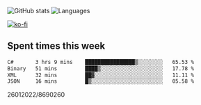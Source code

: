 ![GitHub stats](https://github-readme-stats.vercel.app/api?username=emipa606&theme=github_dark&show_icons=true) 
![Languages](https://github-readme-stats.vercel.app/api/top-langs/?username=emipa606&theme=github_dark&layout=compact)

[![ko-fi](https://ko-fi.com/img/githubbutton_sm.svg)](https://ko-fi.com/G2G55DDYD)

## Spent times this week
<!--START_SECTION:waka-->

```txt
C#       3 hrs 9 mins    ████████████████▒░░░░░░░░   65.53 %
Binary   51 mins         ████▒░░░░░░░░░░░░░░░░░░░░   17.78 %
XML      32 mins         ██▓░░░░░░░░░░░░░░░░░░░░░░   11.11 %
JSON     16 mins         █▒░░░░░░░░░░░░░░░░░░░░░░░   05.58 %
```

<!--END_SECTION:waka-->


26012022/8690260

